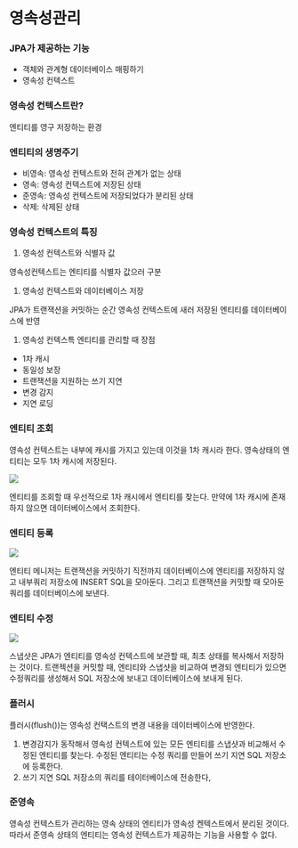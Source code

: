 # 영속성관리
### JPA가 제공하는 기능

- 객체와 관계형 데이터베이스 매핑하기
- 영속성 컨텍스트

### 영속성 컨텍스트란?

엔티티를 영구 저장하는 환경

### 엔티티의 생명주기

- 비영속: 영속성 컨텍스트와 전혀 관계가 없는 상태
- 영속: 영속성 컨텍스트에 저장된 상태
- 준영속: 영속성 컨텍스트에 저장되었다가 분리된 상태
- 삭제: 삭제된 상태

### 영속성 컨텍스트의 특징

1. 영속성 컨텍스트와 식별자 값

영속성컨텍스트는 엔티티를 식별자 값으러 구분

1. 영속성 컨텍스트와 데이터베이스 저장

JPA가 트랜잭션을 커밋하는 순간 영속성 컨텍스트에 새러 저장된 엔티티를 데이터베이스에 반영

1. 영속성 컨텍스특 엔티티를 관리할 때 장점
- 1차 캐시
- 동일성 보장
- 트랜잭션을 지원하는 쓰기 지연
- 변경 감지
- 지연 로딩

### 엔티티 조회

영속성 컨텍스트는 내부에 캐시를 가지고 있는데 이것을 1차 캐시라 한다. 영속상태의 엔티티는 모두 1차 캐시에 저장된다.

![](https://github-production-user-asset-6210df.s3.amazonaws.com/82080962/365567396-057010ef-4f9e-4548-b91d-af2c07897655.png?X-Amz-Algorithm=AWS4-HMAC-SHA256&X-Amz-Credential=AKIAVCODYLSA53PQK4ZA%2F20240909%2Fus-east-1%2Fs3%2Faws4_request&X-Amz-Date=20240909T081442Z&X-Amz-Expires=300&X-Amz-Signature=be17d4d7e5ce6094e3a7c6fb4e47b4621d8ebbba6840f45de9448aa7a5328769&X-Amz-SignedHeaders=host&actor_id=82080962&key_id=0&repo_id=831916054)


엔티티를 조회할 때 우선적으로 1차 캐시에서 엔티티를 찾는다. 만약에 1차 캐시에 존재하지 않으면 데이터베이스에서 조회한다.

### 엔티티 등록

![](https://github-production-user-asset-6210df.s3.amazonaws.com/82080962/365567605-004eb41e-f055-4cd8-a982-8005ff4acfe5.png?X-Amz-Algorithm=AWS4-HMAC-SHA256&X-Amz-Credential=AKIAVCODYLSA53PQK4ZA%2F20240909%2Fus-east-1%2Fs3%2Faws4_request&X-Amz-Date=20240909T081513Z&X-Amz-Expires=300&X-Amz-Signature=15fb9aec302b0374fde363bb724156d73620e5c7d4df1e0d7deb1ad5328c997e&X-Amz-SignedHeaders=host&actor_id=82080962&key_id=0&repo_id=831916054)

엔티티 메니저는 트랜잭션을 커밋하기 직전까지 데이터베이스에 엔티티를 저장하지 않고 내부쿼리 저장소에 INSERT SQL을 모아둔다. 그리고 트랜잭션을 커밋할 때 모아둔 쿼리를 데이터베이스에 보낸다.

### 엔티티 수정

![](https://github-production-user-asset-6210df.s3.amazonaws.com/82080962/365567792-03a7a9d9-3195-4826-87a0-c75d90d30c76.png?X-Amz-Algorithm=AWS4-HMAC-SHA256&X-Amz-Credential=AKIAVCODYLSA53PQK4ZA%2F20240909%2Fus-east-1%2Fs3%2Faws4_request&X-Amz-Date=20240909T081543Z&X-Amz-Expires=300&X-Amz-Signature=248a13d408ea2f9fda1030e98cd5edd351d40cce12355ee6f07312590e4c90c6&X-Amz-SignedHeaders=host&actor_id=82080962&key_id=0&repo_id=831916054)

스냅샷은 JPA가 엔티티를 영속성 컨텍스트에 보관할 때, 최초 상태를 복사해서 저장하는 것이다. 트랜젝션을 커밋할 때, 엔티티와 스냅샷을 비교하여 변경되 엔티티가 있으면 수정쿼리를 생성해서 SQL 저장소에 보내고 데이터베이스에 보내게 된다.

### 플러시

플러시(flush())는 영속성 컨택스트의 변경 내용을 데이터베이스에 반영한다.

1. 변경감지가 동작해서 영속성 컨텍스트에 있는 모든 엔티티를 스냅샷과 비교해서 수정된 엔티티를 찾는다. 수정된 엔티티는 수정 쿼리를 만들어 쓰기 지연 SQL 저장소에 등록한다.
2. 쓰기 지연 SQL 저장소의 쿼리를 테이터베이스에 전송한다,

### 준영속

영속성 컨텍스트가 관리하는 영속 상태의 엔티티가 영속성 켄텍스트에서 분리된 것이다. 따라서 준영속 상태의 엔티티는 영속성 컨텍스트가 제공하는 기능을 사용할 수 없다.